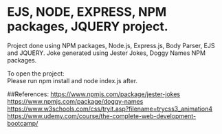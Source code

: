 # EJS, NODE, EXPRESS, NPM packages, JQUERY project.

Project done using NPM packages, Node.js, Express.js, Body Parser, EJS and JQUERY. Joke generated using  Jester Jokes, Doggy Names NPM packages. <br />

To open the project: <br />
Please run npm install and node index.js after. <br />

##References:
https://www.npmjs.com/package/jester-jokes <br />
https://www.npmjs.com/package/doggy-names <br />
https://www.w3schools.com/css/tryit.asp?filename=trycss3_animation4 <br />
https://www.udemy.com/course/the-complete-web-development-bootcamp/ <br />
